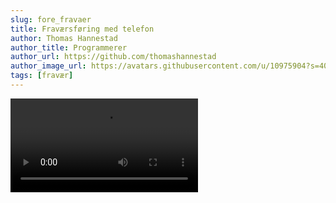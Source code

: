 ```yaml
---
slug: fore_fravaer
title: Fraværsføring med telefon
author: Thomas Hannestad
author_title: Programmerer
author_url: https://github.com/thomashannestad
author_image_url: https://avatars.githubusercontent.com/u/10975904?s=400&u=3da50813df75e4f3afb48e241aba5457756c51a7&v=4
tags: [fravær]
---
```


<video controls>
  <source src="/video/fore_fravaer.mp4"/>
</video>
